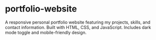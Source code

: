 # portfolio-website
A responsive personal portfolio website featuring my projects, skills, and contact information. Built with HTML, CSS, and JavaScript. Includes dark mode toggle and mobile-friendly design.
